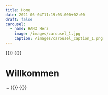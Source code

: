 ```yaml
---
title: Home
date: 2021-06-04T11:19:03.000+02:00
draft: false
carousel:
  - name: HAND Herz
    image: /images/carousel_1.jpg
    caption: /images/carousel_caption_1.png
---
```


{{<row theme="light">}}
{{<text>}}
# Willkommen

...
{{</text>}}
{{</row>}}